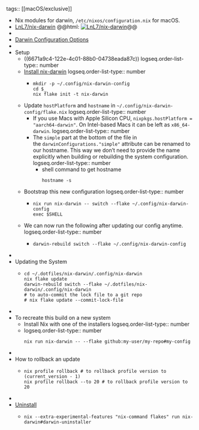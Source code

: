 tags:: [[macOS/exclusive]]

- Nix modules for darwin, `/etc/nixos/configuration.nix` for macOS.
- [LnL7/nix-darwin](https://github.com/LnL7/nix-darwin)
  @@html: <a href="https://github.com/LnL7/nix-darwin/"><img src="https://github-readme-stats-astronomer.vercel.app/api/pin/?username=LnL7&repo=nix-darwin&theme=tokyonight" alt="LnL7/nix-darwin"/></a>@@
-
- [Darwin Configuration Options](https://daiderd.com/nix-darwin/manual/index.html)
-
- Setup
	- ((6671a9c4-122e-4c01-88b0-04738eada87c))
	  logseq.order-list-type:: number
	- [Install nix-darwin](https://github.com/LnL7/nix-darwin#installing)
	  logseq.order-list-type:: number
		- ```shell
		  mkdir -p ~/.config/nix-darwin-config
		  cd $_
		  nix flake init -t nix-darwin
		  ```
	- Update `hostPlatform` and `hostname` in `~/.config/nix-darwin-config/flake.nix`
	  logseq.order-list-type:: number
		- If you use Macs with Apple Silicon CPU, `nixpkgs.hostPlatform = "aarch64-darwin"`. On Intel-based Macs it can be left as `x86_64-darwin`.
		  logseq.order-list-type:: number
		- The `simple` part at the bottom of the file in the `darwinConfigurations."simple"` attribute can be renamed to our hostname. This way we don’t need to provide the name explicitly when building or rebuilding the system configuration.
		  logseq.order-list-type:: number
			- shell command to get hostname
			  ```shell
			  hostname -s
			  ```
	- Bootstrap this new configuration
	  logseq.order-list-type:: number
		- ```shell
		  nix run nix-darwin -- switch --flake ~/.config/nix-darwin-config
		  exec $SHELL
		  ```
	- We can now run the following after updating our config anytime.
	  logseq.order-list-type:: number
		- ```shell
		  darwin-rebuild switch --flake ~/.config/nix-darwin-config
		  ```
-
- Updating the System
	- ```shell
	  cd ~/.dotfiles/nix-darwin/.config/nix-darwin
	  nix flake update
	  darwin-rebuild switch --flake ~/.dotfiles/nix-darwin/.config/nix-darwin
	  # to auto-commit the lock file to a git repo
	  # nix flake update --commit-lock-file
	  ```
-
- To recreate this build on a new system
	- Install Nix with one of the installers
	  logseq.order-list-type:: number
	- logseq.order-list-type:: number
	  ```shell
	  nix run nix-darwin -- --flake github:my-user/my-repo#my-config
	  ```
-
- How to rollback an update
	- ```shell
	  nix profile rollback # to rollback profile version to (current_version - 1)
	  nix profile rollback --to 20 # to rollback profile version to 20
	  ```
-
- [Uninstall](https://github.com/LnL7/nix-darwin?tab=readme-ov-file#uninstalling)
	- ```shell
	  nix --extra-experimental-features "nix-command flakes" run nix-darwin#darwin-uninstaller
	  ```